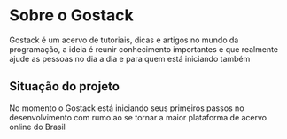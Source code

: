 # Sobre o Gostack
Gostack é um acervo de tutoriais, dicas e artigos no mundo da programação, a ideia é reunir conhecimento importantes e que realmente ajude as pessoas no dia a dia e para quem está iniciando também

## Situação do projeto
No momento o Gostack está iniciando seus primeiros passos no desenvolvimento com rumo ao se tornar a maior plataforma de acervo online do Brasil